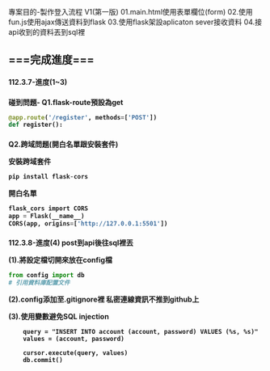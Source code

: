 專案目的-製作登入流程
V1(第一版)
01.main.html使用表單欄位(form)
02.使用fun.js使用ajax傳送資料到flask
03.使用flask架設aplicaton sever接收資料
04.接api收到的資料丟到sql裡

<h2>===完成進度===
<h4>112.3.7-進度(1~3)

<h4>碰到問題-
Q1.flask-route預設為get

```python
@app.route('/register', methods=['POST'])
def register():
```

<h4>Q2.跨域問題(開白名單跟安裝套件)

安裝跨域套件
```python
pip install flask-cors
```

開白名單
```sql
flask_cors import CORS
app = Flask(__name__)
CORS(app, origins=['http://127.0.0.1:5501'])
```

<h4>112.3.8-進度(4)
post到api後往sql裡丟

(1).將設定檔切開來放在config檔
```python
from config import db  
# 引用資料庫配置文件
```
(2).config添加至.gitignore裡
私密連線資訊不推到github上

(3).使用變數避免SQL injection
```
    query = "INSERT INTO account (account, password) VALUES (%s, %s)"
    values = (account, password)

    cursor.execute(query, values)
    db.commit()
```